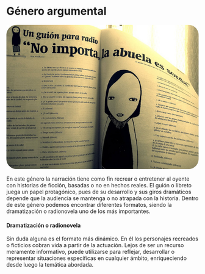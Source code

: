 # Género argumental


[![guión radio. . Licencia Creative Commons 4.0 by-nc-sa](img/guion_radio.jpg "guión radio")](https://goo.gl/81Tepc)

En este género la narración tiene como fin recrear o entretener al oyente con historias de ficción, basadas o no en hechos reales. El guión o libreto juega un papel protagónico, pues de su desarrollo y sus giros dramáticos depende que la audiencia se mantenga o no atrapada con la historia. Dentro de este género podemos encontrar diferentes formatos, siendo la dramatización o radionovela uno de los más importantes.

#### Dramatización o radionovela

Sin duda alguna es el formato más dinámico. En él los personajes recreados o ficticios cobran vida a partir de la actuación. Lejos de ser un recurso meramente informativo, puede utilizarse para reflejar, desarrollar o representar situaciones específicas en cualquier ámbito, enriqueciendo desde luego la temática abordada.

